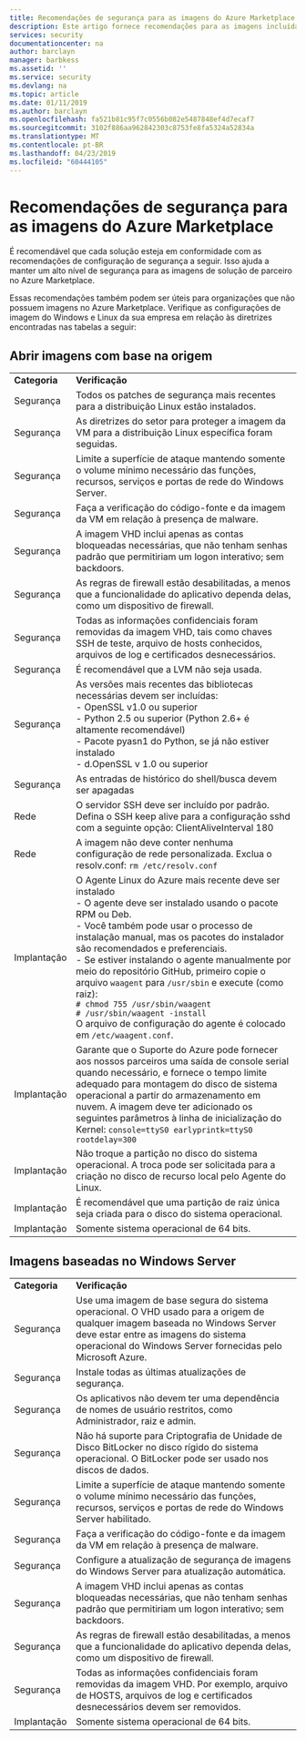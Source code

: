 ```yaml
---
title: Recomendações de segurança para as imagens do Azure Marketplace | Microsoft Docs
description: Este artigo fornece recomendações para as imagens incluídas no Marketplace
services: security
documentationcenter: na
author: barclayn
manager: barbkess
ms.assetid: ''
ms.service: security
ms.devlang: na
ms.topic: article
ms.date: 01/11/2019
ms.author: barclayn
ms.openlocfilehash: fa521b81c95f7c0556b082e5487848ef4d7ecaf7
ms.sourcegitcommit: 3102f886aa962842303c8753fe8fa5324a52834a
ms.translationtype: MT
ms.contentlocale: pt-BR
ms.lasthandoff: 04/23/2019
ms.locfileid: "60444105"
---
```

# <a name="security-recommendations-for-azure-marketplace-images"></a>Recomendações de segurança para as imagens do Azure Marketplace

É recomendável que cada solução esteja em conformidade com as recomendações de configuração de segurança a seguir. Isso ajuda a manter um alto nível de segurança para as imagens de solução de parceiro no Azure Marketplace.

Essas recomendações também podem ser úteis para organizações que não possuem imagens no Azure Marketplace. Verifique as configurações de imagem do Windows e Linux da sua empresa em relação às diretrizes encontradas nas tabelas a seguir:

## <a name="open-source-based-images"></a>Abrir imagens com base na origem

|||
|--------------------------------------------------------------|----------------------------------------------------------------------------------------------------------------------------------------------------------------------------------------------------------------------------------------------------------------------------------------|
| **Categoria**                                                 | **Verificação**                                                                                                                                                                                                                                                                              |
| Segurança                                                     | Todos os patches de segurança mais recentes para a distribuição Linux estão instalados.                                                                                                                                                                                                              |
| Segurança                                                     | As diretrizes do setor para proteger a imagem da VM para a distribuição Linux específica foram seguidas.                                                                                                                                                                                     |
| Segurança                                                     | Limite a superfície de ataque mantendo somente o volume mínimo necessário das funções, recursos, serviços e portas de rede do Windows Server.                                                                                                                                               |
| Segurança                                                     | Faça a verificação do código-fonte e da imagem da VM em relação à presença de malware.                                                                                                                                                                                                                                   |
| Segurança                                                     | A imagem VHD inclui apenas as contas bloqueadas necessárias, que não tenham senhas padrão que permitiriam um logon interativo; sem backdoors.                                                                                                                                           |
| Segurança                                                     | As regras de firewall estão desabilitadas, a menos que a funcionalidade do aplicativo dependa delas, como um dispositivo de firewall.                                                                                                                                                                             |
| Segurança                                                     | Todas as informações confidenciais foram removidas da imagem VHD, tais como chaves SSH de teste, arquivo de hosts conhecidos, arquivos de log e certificados desnecessários.                                                                                                                                       |
| Segurança                                                     | É recomendável que a LVM não seja usada.                                                                                                                                                                                                                                            |
| Segurança                                                     | As versões mais recentes das bibliotecas necessárias devem ser incluídas: </br> - OpenSSL v1.0 ou superior </br> - Python 2.5 ou superior (Python 2.6+ é altamente recomendável) </br> - Pacote pyasn1 do Python, se já não estiver instalado </br> - d.OpenSSL v 1.0 ou superior                                                                |
| Segurança                                                     | As entradas de histórico do shell/busca devem ser apagadas                                                                                                                                                                                                                                             |
| Rede                                                   | O servidor SSH deve ser incluído por padrão. Defina o SSH keep alive para a configuração sshd com a seguinte opção: ClientAliveInterval 180                                                                                                                                                        |
| Rede                                                   | A imagem não deve conter nenhuma configuração de rede personalizada. Exclua o resolv.conf: `rm /etc/resolv.conf`                                                                                                                                                                                |
| Implantação                                                   | O Agente Linux do Azure mais recente deve ser instalado </br> - O agente deve ser instalado usando o pacote RPM ou Deb.  </br> - Você também pode usar o processo de instalação manual, mas os pacotes do instalador são recomendados e preferenciais. </br> - Se estiver instalando o agente manualmente por meio do repositório GitHub, primeiro copie o arquivo `waagent` para `/usr/sbin` e execute (como raiz): </br>`# chmod 755 /usr/sbin/waagent` </br>`# /usr/sbin/waagent -install` </br>O arquivo de configuração do agente é colocado em `/etc/waagent.conf`.    |
| Implantação                                                   | Garante que o Suporte do Azure pode fornecer aos nossos parceiros uma saída de console serial quando necessário, e fornece o tempo limite adequado para montagem do disco de sistema operacional a partir do armazenamento em nuvem. A imagem deve ter adicionado os seguintes parâmetros à linha de inicialização do Kernel: `console=ttyS0 earlyprintk=ttyS0 rootdelay=300` |
| Implantação                                                   | Não troque a partição no disco do sistema operacional. A troca pode ser solicitada para a criação no disco de recurso local pelo Agente do Linux.         |
| Implantação                                                   | É recomendável que uma partição de raiz única seja criada para o disco do sistema operacional.      |
| Implantação                                                   | Somente sistema operacional de 64 bits.                                                                                                                                                                                                                                                          |

## <a name="windows-server-based-images"></a>Imagens baseadas no Windows Server

|||
|-------------| -------------------------|
| **Categoria**                                                     | **Verificação**                                                                                                                                                                |
| Segurança                                                         | Use uma imagem de base segura do sistema operacional. O VHD usado para a origem de qualquer imagem baseada no Windows Server deve estar entre as imagens do sistema operacional do Windows Server fornecidas pelo Microsoft Azure. |
| Segurança                                                         | Instale todas as últimas atualizações de segurança.                                                                                                                                     |
| Segurança                                                         | Os aplicativos não devem ter uma dependência de nomes de usuário restritos, como Administrador, raiz e admin.                                                                |
| Segurança                                                         | Não há suporte para Criptografia de Unidade de Disco BitLocker no disco rígido do sistema operacional. O BitLocker pode ser usado nos discos de dados.                                                            |
| Segurança                                                         | Limite a superfície de ataque mantendo somente o volume mínimo necessário das funções, recursos, serviços e portas de rede do Windows Server habilitado.                         |
| Segurança                                                         | Faça a verificação do código-fonte e da imagem da VM em relação à presença de malware.                                                                                                                     |
| Segurança                                                         | Configure a atualização de segurança de imagens do Windows Server para atualização automática.                                                                                                                |
| Segurança                                                         | A imagem VHD inclui apenas as contas bloqueadas necessárias, que não tenham senhas padrão que permitiriam um logon interativo; sem backdoors.                             |
| Segurança                                                         | As regras de firewall estão desabilitadas, a menos que a funcionalidade do aplicativo dependa delas, como um dispositivo de firewall.                                                               |
| Segurança                                                         | Todas as informações confidenciais foram removidas da imagem VHD. Por exemplo, arquivo de HOSTS, arquivos de log e certificados desnecessários devem ser removidos.                                              |
| Implantação                                                       | Somente sistema operacional de 64 bits.                            |
